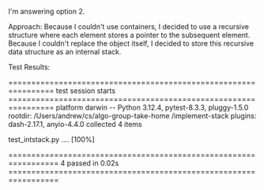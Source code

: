 I'm answering option 2. 


Approach: Because I couldn't use containers, I decided to use a recursive structure where each element stores a pointer to the subsequent element. Because I couldn't replace the object itself, I decided to store this recursive data structure as an internal stack. 

Test Results:


================================================================ test session starts ================================================================
platform darwin -- Python 3.12.4, pytest-8.3.3, pluggy-1.5.0
rootdir: /Users/andrew/cs/algo-group-take-home /implement-stack
plugins: dash-2.17.1, anyio-4.4.0
collected 4 items                                                                                                                                   

test_intstack.py ....                                                                                                                         [100%]

================================================================= 4 passed in 0.02s =================================================================
